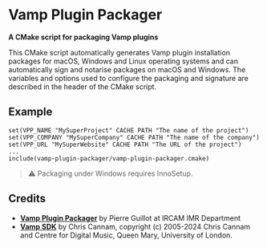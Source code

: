 # Vamp Plugin Packager
**A CMake script for packaging Vamp plugins**

This CMake script automatically generates Vamp plugin installation packages for macOS, Windows and Linux operating systems and can automatically sign and notarise packages on macOS and Windows. The variables and options used to configure the packaging and signature are described in the header of the CMake script.

## Example 
```
set(VPP_NAME "MySuperProject" CACHE PATH "The name of the project")
set(VPP_COMPANY "MySuperCompany" CACHE PATH "The name of the company")
set(VPP_URL "MySuperWebsite" CACHE PATH "The URL of the project")
...
include(vamp-plugin-packager/vamp-plugin-packager.cmake)
```

> ⚠️ Packaging under Windows requires InnoSetup. 

## Credits

- **[Vamp Plugin Packager](https://www.ircam.fr/)** by Pierre Guillot at IRCAM IMR Department
- **[Vamp SDK](https://github.com/vamp-plugins/vamp-plugin-sdk)** by Chris Cannam, copyright (c) 2005-2024 Chris Cannam and Centre for Digital Music, Queen Mary, University of London.
